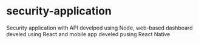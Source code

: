 # security-application
Security application with API develped using Node, web-based dashboard develed using React and mobile app develed pusing React Native
